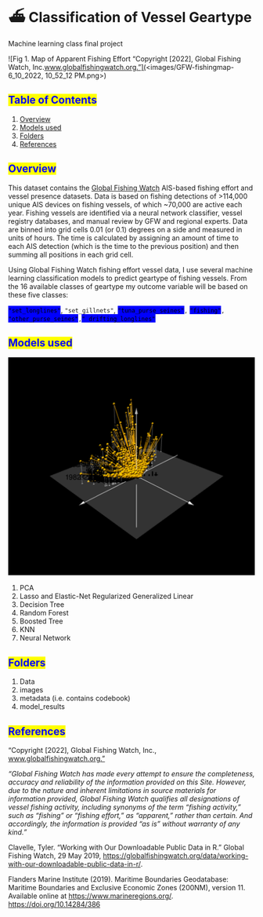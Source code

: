 


# ⛴ Classification of Vessel Geartype

Machine learning class final project

![Fig 1. Map of Apparent Fishing Effort “Copyright \[2022\], Global Fishing Watch, Inc.www.globalfishingwatch.org.”](<images/GFW-fishingmap-6\_10\_2022, 10\_52\_12 PM.png>)



## <mark style="color:blue;">Table of Contents</mark>

1. [Overview](./#Overview)
2. [Models used](./#Modelsused)
3. [Folders](./#Folders)
4. [References](./#References)

## <mark style="color:blue;">Overview</mark>

This dataset contains the [Global Fishing Watch](https://globalfishingwatch.org/datasets-and-code/) AIS-based fishing effort and vessel presence datasets. Data is based on fishing detections of >114,000 unique AIS devices on fishing vessels, of which \~70,000 are active each year. Fishing vessels are identified via a neural network classifier, vessel registry databases, and manual review by GFW and regional experts. Data are binned into grid cells 0.01 (or 0.1) degrees on a side and measured in units of hours. The time is calculated by assigning an amount of time to each AIS detection (which is the time to the previous position) and then summing all positions in each grid cell.

Using Global Fishing Watch fishing effort vessel data, I use several machine learning classification models to predict geartype of fishing vessels. From the 16 available classes of geartype my outcome variable will be based on these five classes:

<mark style="background-color:blue;">`"set_longlines"`</mark>, `"set_gillnets"`, <mark style="background-color:blue;">`"tuna_purse_seines"`</mark>`,` <mark style="background-color:blue;">`"fishing"`</mark>`,` <mark style="background-color:blue;">`"other_purse_seines"`</mark>`,`<mark style="background-color:blue;">`" drifting_longlines"`</mark>

## <mark style="color:blue;">Models used</mark>

![Fig2. Visual representation of three principal components from the vessel data](images/3d.png)



1. PCA
2. Lasso and Elastic-Net Regularized Generalized Linear
3. Decision Tree
4. Random Forest
5. Boosted Tree
6. KNN
7. Neural Network

## <mark style="color:blue;">Folders</mark>

1. Data
2. images
3. metadata (i.e. contains codebook)
4. model\_results

## <mark style="color:blue;">References</mark>

“Copyright \[2022], Global Fishing Watch, Inc., www.globalfishingwatch.org.”

_“Global Fishing Watch has made every attempt to ensure the completeness, accuracy and reliability of the information provided on this Site. However, due to the nature and inherent limitations in source materials for information provided, Global Fishing Watch qualifies all designations of vessel fishing activity, including synonyms of the term “fishing activity,” such as “fishing” or “fishing effort,” as “apparent,” rather than certain. And accordingly, the information is provided “as is” without warranty of any kind.”_

Clavelle, Tyler. “Working with Our Downloadable Public Data in R.” Global Fishing Watch, 29 May 2019, https://globalfishingwatch.org/data/working-with-our-downloadable-public-data-in-r/.

Flanders Marine Institute (2019). Maritime Boundaries Geodatabase: Maritime Boundaries and Exclusive Economic Zones (200NM), version 11. Available online at https://www.marineregions.org/. https://doi.org/10.14284/386
